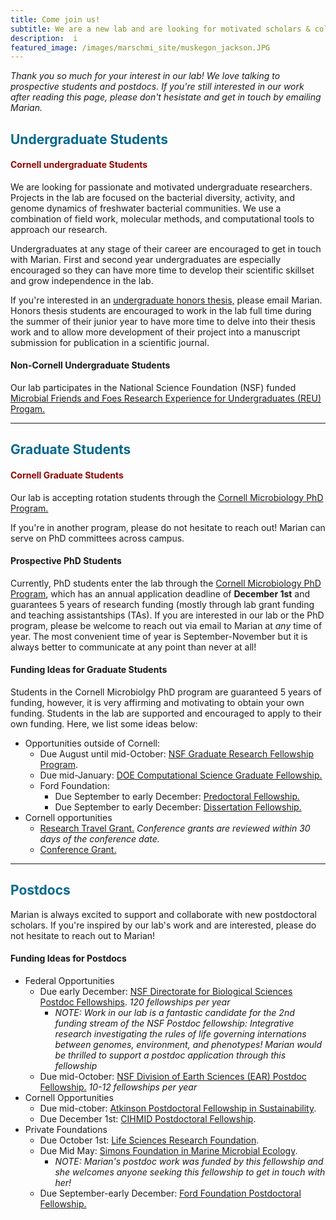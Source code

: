 ```yaml
---
title: Come join us!
subtitle: We are a new lab and are looking for motivated scholars & collaborators! 
description:  i
featured_image: /images/marschmi_site/muskegon_jackson.JPG
---
```



*Thank you so much for your interest in our lab! We love talking to prospective students and postdocs. If you're still interested in our work after reading this page, please don't hesistate and get in touch by emailing Marian.* 


<h2 style="color:#03688E;">Undergraduate Students</h2>


<h4 style="color:#8E0703;">Cornell undergraduate Students</h4>

We are looking for passionate and motivated undergraduate researchers. Projects in the lab are focused on the bacterial diversity, activity, and genome dynamics of freshwater bacterial communities. We use a combination of field work, molecular methods, and computational tools to approach our research. 

Undergraduates at any stage of their career are encouraged to get in touch with Marian. First and second year undergraduates are especially encouraged so they can have more time to develop their scientific skillset and grow independence in the lab. 

If you're interested in an <a href="https://biology.cornell.edu/research/honors/">undergraduate honors thesis,</a> please email Marian. Honors thesis students are encouraged to work in the lab full time during the summer of their junior year to have more time to delve into their thesis work and to allow more development of their project into a manuscript submission for publication in a scientific journal.


#### Non-Cornell Undergraduate Students

Our lab participates in the National Science Foundation (NSF) funded <a href="https://cihmid.cornell.edu/academics-programs/undergraduate-programs/mff-reu-microbial-friends-foes-research-experience-for-undergraduates-non-cu-students/microbial-friends-foes-research-experiences-for-undergraduates-application/">Microbial Friends and Foes Research Experience for Undergraduates (REU) Progam.</a> 



***

<h2 style="color:#03688E;">Graduate Students</h2>



<h4 style="color:#8E0703;">Cornell Graduate Students</h4>

Our lab is accepting rotation students through the <a href="https://micro.cornell.edu/academics/graduate">Cornell Microbiology PhD Program.</a>  

If you're in another program, please do not hesitate to reach out! Marian can serve on PhD committees across campus. 


#### Prospective PhD Students

Currently, PhD students enter the lab through the <a href="https://micro.cornell.edu/academics/graduate/admissions">Cornell Microbiology PhD Program</a>, which has an annual application deadline of **December 1st** and guarantees 5 years of research funding (mostly through lab grant funding and teaching assistantships (TAs). If you are interested in our lab or the PhD program, please be welcome to reach out via email to Marian at *any* time of year. The most convenient time of year is September-November but it is always better to communicate at any point than never at all!

#### Funding Ideas for Graduate Students

Students in the Cornell Microbiolgy PhD program are guaranteed 5 years of funding, however, it is very affirming and motivating to obtain your own funding. Students in the lab are supported and encouraged to apply to their own funding. Here, we list some ideas below:


- Opportunities outside of Cornell:
	- Due August until mid-October: <a href="https://www.nsfgrfp.org/">NSF Graduate Research Fellowship Program</a>.  
	- Due mid-January: <a href="https://www.krellinst.org/csgf/">DOE Computational Science Graduate Fellowship.</a>
	- Ford Foundation:
		- Due September to early December: <a href="https://sites.nationalacademies.org/PGA/FordFellowships/PGA_171962">Predoctoral Fellowship.</a>  
		- Due September to early December: <a href="https://sites.nationalacademies.org/PGA/FordFellowships/PGA_171939">Dissertation Fellowship.</a>  
- Cornell opportunities  
	- <a href="https://gradschool.cornell.edu/financial-support/travel-funding-opportunities/">Research Travel Grant.</a> *Conference grants are reviewed within 30 days of the conference date.*
	- <a href="https://gradschool.cornell.edu/financial-support/travel-funding-opportunities/">Conference Grant.</a> 


***

<h2 style="color:#03688E;">Postdocs</h2>

Marian is always excited to support and collaborate with new postdoctoral scholars. If you're inspired by our lab's work and are interested, please do not hesitate to reach out to Marian!

#### Funding Ideas for Postdocs

- Federal Opportunities  
	- Due early December: <a href="https://beta.nsf.gov/funding/opportunities/postdoctoral-research-fellowships-biology-prfb">NSF Directorate for Biological Sciences Postdoc Fellowships</a>. *120 fellowships per year*
		- *NOTE: Work in our lab is a fantastic candidate for the 2nd funding stream of the NSF Postdoc fellowship: Integrative research investigating the rules of life governing internations between genomes, environment, and phenotypes! Marian would be thrilled to support a postdoc application through this fellowship*  
	- Due mid-October: <a href="https://beta.nsf.gov/funding/opportunities/ear-postdoctoral-fellowships-ear-pf">NSF Division of Earth Sciences (EAR) Postdoc Fellowship.</a> *10-12 fellowships per year*
- Cornell Opportunities 
	- Due mid-ctober: <a href="https://www.atkinson.cornell.edu/grants/postdocs/postdoctoral-fellowships/">Atkinson Postdoctoral Fellowship in Sustainability</a>.  
	- Due December 1st: <a href="https://cihmid.cornell.edu/?programs=cihmid-postdoctoral-fellows-program">CIHMID Postdoctoral Fellowship</a>.
- Private Foundations  
	- Due October 1st: <a href="https://lsrf.org/apply/">Life Sciences Research Foundation</a>. 
	- Due Mid May: <a href="https://www.simonsfoundation.org/grant/simons-postdoctoral-fellowships-in-marine-microbial-ecology/">Simons Foundation in Marine Microbial Ecology</a>. 
		- *NOTE: Marian's postdoc work was funded by this fellowship and she welcomes anyone seeking this fellowship to get in touch with her!*
	- Due September-early December: <a href="https://sites.nationalacademies.org/PGA/FordFellowships/PGA_171940"> Ford Foundation Postdoctoral Fellowship.</a> 
